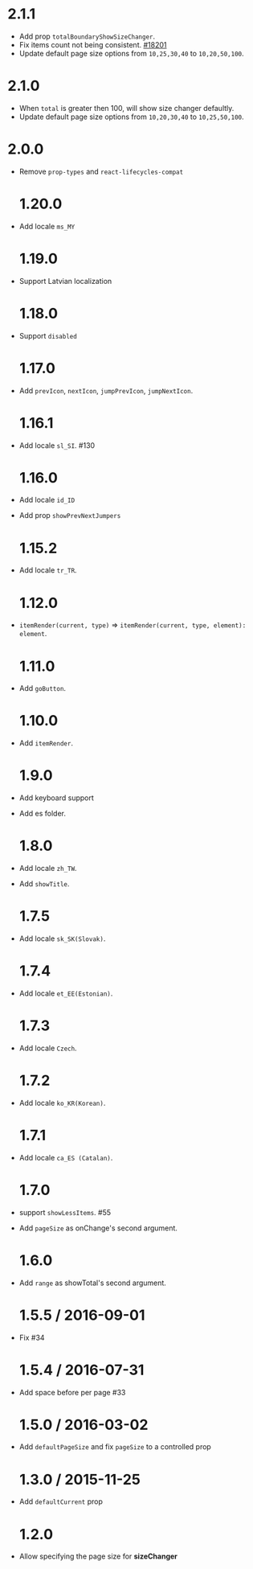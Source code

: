 # 2.1.1

- Add prop `totalBoundaryShowSizeChanger`.
- Fix items count not being consistent. [#18201](https://github.com/ant-design/ant-design/issues/18201)
- Update default page size options from `10,25,30,40` to `10,20,50,100`.

# 2.1.0

- When `total` is greater then 100, will show size changer defaultly.
- Update default page size options from `10,20,30,40` to `10,25,50,100`.

# 2.0.0

- Remove `prop-types` and `react-lifecycles-compat`

  # 1.20.0

- Add locale `ms_MY`

  # 1.19.0

- Support Latvian localization

  # 1.18.0

- Support `disabled`

  # 1.17.0

- Add `prevIcon`, `nextIcon`, `jumpPrevIcon`, `jumpNextIcon`.

  # 1.16.1

- Add locale `sl_SI`. #130

  # 1.16.0

- Add locale `id_ID`
- Add prop `showPrevNextJumpers`

  # 1.15.2

- Add locale `tr_TR`.

  # 1.12.0

- `itemRender(current, type)` => `itemRender(current, type, element): element`.

  # 1.11.0

- Add `goButton`.

  # 1.10.0

- Add `itemRender`.

  # 1.9.0

- Add keyboard support
- Add es folder.

  # 1.8.0

- Add locale `zh_TW`.
- Add `showTitle`.

  # 1.7.5

- Add locale `sk_SK(Slovak)`.

  # 1.7.4

- Add locale `et_EE(Estonian)`.

  # 1.7.3

- Add locale `Czech`.

  # 1.7.2

- Add locale `ko_KR(Korean)`.

  # 1.7.1

- Add locale `ca_ES (Catalan)`.

  # 1.7.0

- support `showLessItems`. #55
- Add `pageSize` as onChange's second argument.

  # 1.6.0

- Add `range` as showTotal's second argument.

  # 1.5.5 / 2016-09-01

- Fix #34

  # 1.5.4 / 2016-07-31

- Add space before per page #33

  # 1.5.0 / 2016-03-02

- Add `defaultPageSize` and fix `pageSize` to a controlled prop

  # 1.3.0 / 2015-11-25

- Add `defaultCurrent` prop

  # 1.2.0

- Allow specifying the page size for **sizeChanger**
